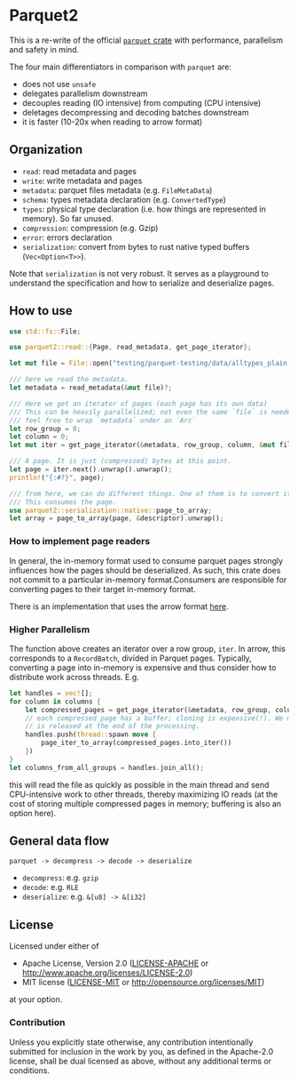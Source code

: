 # Parquet2

This is a re-write of the official [`parquet` crate](https://crates.io/crates/parquet) with performance, parallelism and safety in mind.

The four main differentiators in comparison with `parquet` are:
* does not use `unsafe`
* delegates parallelism downstream
* decouples reading (IO intensive) from computing (CPU intensive)
* deletages decompressing and decoding batches downstream
* it is faster (10-20x when reading to arrow format)

## Organization

* `read`: read metadata and pages
* `write`: write metadata and pages
* `metadata`: parquet files metadata (e.g. `FileMetaData`)
* `schema`: types metadata declaration (e.g. `ConvertedType`)
* `types`: physical type declaration (i.e. how things are represented in memory). So far unused.
* `compression`: compression (e.g. Gzip)
* `error`: errors declaration
* `serialization`: convert from bytes to rust native typed buffers (`Vec<Option<T>>`).

Note that `serialization` is not very robust. It serves as a playground 
to understand the specification and how to serialize and deserialize pages.

## How to use

```rust
use std::fs::File;

use parquet2::read::{Page, read_metadata, get_page_iterator};

let mut file = File::open("testing/parquet-testing/data/alltypes_plain.parquet").unwrap();

/// here we read the metadata.
let metadata = read_metadata(&mut file)?;

/// Here we get an iterator of pages (each page has its own data)
/// This can be heavily parallelized; not even the same `file` is needed here...
/// feel free to wrap `metadata` under an `Arc`
let row_group = 0;
let column = 0;
let mut iter = get_page_iterator(&metadata, row_group, column, &mut file)?;

/// A page. It is just (compressed) bytes at this point.
let page = iter.next().unwrap().unwrap();
println!("{:#?}", page);

/// from here, we can do different things. One of them is to convert its buffers to native Rust.
/// This consumes the page.
use parquet2::serialization::native::page_to_array;
let array = page_to_array(page, &descriptor).unwrap();
```

### How to implement page readers

In general, the in-memory format used to consume parquet pages strongly influences how the pages
should be deserialized. As such, this crate does not commit to a particular in-memory format.Consumers are responsible for converting pages to their target in-memory format.

There is an implementation that uses the arrow format [here](https://github.com/jorgecarleitao/arrow2).

### Higher Parallelism

The function above creates an iterator over a row group, `iter`. In arrow, this
corresponds to a `RecordBatch`, divided in Parquet pages. Typically, 
converting a page into in-memory is expensive and thus consider how to 
distribute work across threads. E.g.

```rust 
let handles = vec![];
for column in columns {
    let compressed_pages = get_page_iterator(&metadata, row_group, column, &mut file, file)?.collect()?;
    // each compressed_page has a buffer; cloning is expensive(!). We move it so that the memory
    // is released at the end of the processing.
    handles.push(thread::spawn move {
        page_iter_to_array(compressed_pages.into_iter())
    })
}
let columns_from_all_groups = handles.join_all();
```

this will read the file as quickly as possible in the main thread and send CPU-intensive work to other threads, thereby maximizing IO reads (at the cost of storing multiple compressed pages in memory; buffering is also an option here).

## General data flow

`parquet -> decompress -> decode -> deserialize`

* `decompress`: e.g. `gzip`
* `decode`: e.g. `RLE`
* `deserialize`: e.g. `&[u8] -> &[i32]`

## License

Licensed under either of

 * Apache License, Version 2.0 ([LICENSE-APACHE](LICENSE-APACHE) or http://www.apache.org/licenses/LICENSE-2.0)
 * MIT license ([LICENSE-MIT](LICENSE-MIT) or http://opensource.org/licenses/MIT)

at your option.

### Contribution

Unless you explicitly state otherwise, any contribution intentionally submitted for inclusion in the work by you, as defined in the Apache-2.0 license, shall be dual licensed as above, without any additional terms or conditions.
